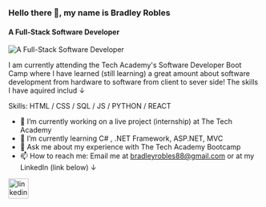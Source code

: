 ### Hello there 👋, my name is Bradley Robles
#### A Full-Stack Software Developer
![A Full-Stack Software Developer](https://raw.githubusercontent.com/CodeHappy01/Images/main/coming%20soon%20Banner%20Landscape%20(2).png?token=GHSAT0AAAAAABZOGOKIJ2VBKHI4BHMQMDGEY2TITYA)

I am currently attending the Tech Academy's Software Developer Boot Camp where I have learned (still learning) a great amount about software development from hardware to software from client to sever side! The skills I have aquired includ ↓ 

Skills: HTML / CSS / SQL / JS /  PYTHON / REACT

- 🔭 I’m currently working on a live project (internship) at The Tech Academy 
- 🌱 I’m currently learning C# , .NET Framework, ASP.NET, MVC
- 💬 Ask me about my experience with The Tech Academy Bootcamp 
- 📫 How to reach me: Email me at bradleyrobles88@gmail.com or at my LinkedIn (link below) 	↓ 


[<img src='https://cdn.jsdelivr.net/npm/simple-icons@3.0.1/icons/linkedin.svg' alt='linkedin' height='40'>](https://www.linkedin.com/in/bradley-robles/)  

